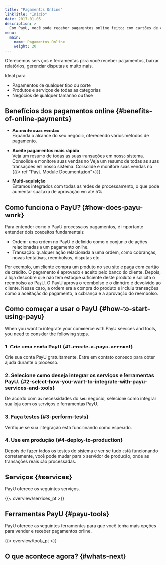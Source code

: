 ```yaml
---
title: "Pagamentos Online"
linkTitle: "Início"
date: 2017-01-05
description: >
  Com PayU, você pode receber pagamentos online feitos com cartões de crédito, transferências bancárias, dinheiro e muito mais.
menu:
  main:
    name: Pagamentos Online
    weight: 20     
---
```


Oferecemos serviços e ferramentas para você receber pagamentos, baixar relatórios, gerenciar disputas e muito mais.

Ideal para

* Pagamentos de qualquer tipo ou porte
* Produtos e serviços de todas as categorias
* Negócios de qualquer tamanho ou fase


## Benefícios dos pagamentos online {#benefits-of-online-payments}
* **Aumente suas vendas**</br>
Expanda o alcance do seu negócio, oferecendo vários métodos de pagamento.

* **Aceite pagamentos mais rápido**</br>
Veja um resumo de todas as suas transações em nosso sistema. Consolide e monitore suas vendas no Veja um resumo de todas as suas transações em nosso sistema. Consolide e monitore suas vendas no ({{< ref "PayU Module Documentation">}}).

* **Multi-aquisição**</br>
Estamos integrados com todas as redes de processamento, o que pode aumentar sua taxa de aprovação em até 5%.

## Como funciona o PayU? {#how-does-payu-work}
Para entender como o PayU processa os pagamentos, é importante entender dois conceitos fundamentais:

* Ordem: uma ordem no PayU é definido como o conjunto de ações relacionadas a um pagamento online.
* Transação: qualquer ação relacionada a uma ordem, como cobranças, novas tentativas, reembolsos, disputas etc.

Por exemplo, um cliente compra um produto no seu site e paga com cartão de crédito. O pagamento é aprovado e aceito pelo banco do cliente. Depois, a loja descobre que não tem estoque suficiente deste produto e solicita o reembolso ao PayU. O PayU aprova o reembolso e o dinheiro é devolvido ao cliente. Nesse caso, a ordem era a compra do produto e incluiu transações como a aceitação do pagamento, a cobrança e a aprovação do reembolso.

## Como começar a usar o PayU {#how-to-start-using-payu}
When you want to integrate your commerce with PayU services and tools, you need to consider the following steps.

### 1. Crie uma conta PayU {#1-create-a-payu-account}
Crie sua conta PayU gratuitamente. Entre em contato conosco para obter ajuda durante o processo.

### 2. Selecione como deseja integrar os serviços e ferramentas PayU. {#2-select-how-you-want-to-integrate-with-payu-services-and-tools}
De acordo com as necessidades do seu negócio, selecione como integrar sua loja com os serviços e ferramentas PayU.

### 3. Faça testes {#3-perform-tests}
Verifique se sua integração está funcionando como esperado.

### 4. Use em produção {#4-deploy-to-production}
Depois de fazer todos os testes do sistema e ver se tudo está funcionando corretamente, você pode mudar para o servidor de produção, onde as transações reais são processadas.

## Serviços {#services}
PayU oferece os seguintes serviços.

{{< overview/services_pt >}}

## Ferramentas PayU {#payu-tools}
PayU oferece as seguintes ferramentas para que você tenha mais opções para vender e receber pagamentos online.

 {{< overview/tools_pt >}}

<!--
## Select your Integration
Implement PayU with the aggregator model or gateway, using PayU’s financial agreements or your own. Select the integration that fits bets with your needs:

{{< overview/navblocks >}}
-->
## O que acontece agora? {#whats-next}
